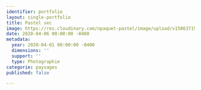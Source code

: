 ```yaml
---
identifier: portfolio
layout: single-portfolio
title: Pastel sec
image: https://res.cloudinary.com/npaquet-pastel/image/upload/v1586371904/_DSC1004_1_uhckcg.jpg
date: 2020-04-06 00:00:00 -0400
metadata:
  year: 2020-04-01 00:00:00 -0400
  dimensions: ''
  support: ''
  type: Photographie
categorie: paysages
published: false

---
```

